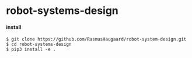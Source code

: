 # robot-systems-design

#### install

```
$ git clone https://github.com/RasmusHaugaard/robot-system-design.git
$ cd robot-systems-design
$ pip3 install -e .
```
